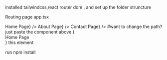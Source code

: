 installed tailwindcss,react router dom , and set up the folder struncture

Routing page app.tsx

<Routes>
      <Route path="/" element={<div>Home Page</div>} />
      <Route path="/about" element={<div>About Page</div>} />
      <Route path="/contact" element={<div>Contact Page</div>} />
    </Routes>
    #want to change the path? just paste the component above {<div>Home Page</div>} this element


run npm install
